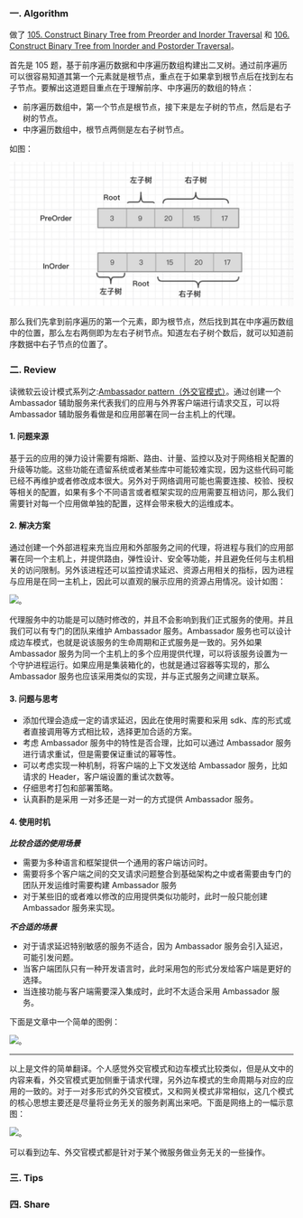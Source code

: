 ### 一. Algorithm

做了 [105. Construct Binary Tree from Preorder and Inorder Traversal](https://leetcode.com/problems/construct-binary-tree-from-preorder-and-inorder-traversal/) 和 [106. Construct Binary Tree from Inorder and Postorder Traversal](https://leetcode.com/problems/construct-binary-tree-from-inorder-and-postorder-traversal/)。

首先是 105 题，基于前序遍历数据和中序遍历数组构建出二叉树。通过前序遍历可以很容易知道其第一个元素就是根节点，重点在于如果拿到根节点后在找到左右子节点。要解出这道题目重点在于理解前序、中序遍历的数组的特点：

- 前序遍历数组中，第一个节点是根节点，接下来是左子树的节点，然后是右子树的节点。
- 中序遍历数组中，根节点两侧是左右子树节点。

如图：

![](https://github.com/zouyingjie/arts/blob/master/image/leetcode_105.jpg)

那么我们先拿到前序遍历的第一个元素，即为根节点，然后找到其在中序遍历数组中的位置，那么左右两侧即为左右子树节点。知道左右子树个数后，就可以知道前序数据中右子节点的位置了。


### 二. Review

读微软云设计模式系列之:[Ambassador pattern（外交官模式）](https://docs.microsoft.com/en-us/azure/architecture/patterns/ambassador)。通过创建一个 Ambassador 辅助服务来代表我们的应用与外界客户端进行请求交互，可以将 Ambassador 辅助服务看做是和应用部署在同一台主机上的代理。

#### 1. 问题来源

基于云的应用的弹力设计需要有熔断、路由、计量、监控以及对于网络相关配置的升级等功能。这些功能在遗留系统或者某些库中可能较难实现，因为这些代码可能已经不再维护或者修改成本很大。另外对于网络调用可能也需要连接、校验、授权等相关的配置，如果有多个不同语言或者框架实现的应用需要互相访问，那么我们需要针对每一个应用做单独的配置，这样会带来极大的运维成本。

#### 2. 解决方案

通过创建一个外部进程来充当应用和外部服务之间的代理，将进程与我们的应用部署在同一个主机上，并提供路由，弹性设计、安全等功能，并且避免任何与主机相关的访问限制。另外该进程还可以监控请求延迟、资源占用相关的指标，因为进程与应用是在同一主机上，因此可以直观的展示应用的资源占用情况。设计如图：

![](https://docs.microsoft.com/en-us/azure/architecture/patterns/_images/ambassador.png)。

代理服务中的功能是可以随时修改的，并且不会影响到我们正式服务的使用。并且我们可以有专门的团队来维护 Ambassador 服务。Ambassador 服务也可以设计成边车模式，也就是说该服务的生命周期和正式服务是一致的。另外如果 Ambassador 服务为同一个主机上的多个应用提供代理，可以将该服务设置为一个守护进程运行。如果应用是集装箱化的，也就是通过容器等实现的，那么 Ambassador 服务也应该采用类似的实现，并与正式服务之间建立联系。

#### 3. 问题与思考

- 添加代理会造成一定的请求延迟，因此在使用时需要和采用 sdk、库的形式或者直接调用等方式相比较，选择更加合适的方案。
- 考虑 Ambassador 服务中的特性是否合理，比如可以通过 Ambassador 服务进行请求重试，但是需要保证重试的幂等性。
- 可以考虑实现一种机制，将客户端的上下文发送给 Ambassador 服务，比如请求的 Header，客户端设置的重试次数等。
- 仔细思考打包和部署策略。
- 认真斟酌是采用 一对多还是一对一的方式提供 Ambassador 服务。

#### 4. 使用时机

***比较合适的使用场景***

- 需要为多种语言和框架提供一个通用的客户端访问时。
- 需要将多个客户端之间的交叉请求问题整合到基础架构之中或者需要由专门的团队开发运维时需要构建 Ambassador 服务
- 对于某些旧的或者难以修改的应用提供类似功能时，此时一般只能创建 Ambassador 服务来实现。

***不合适的场景***

- 对于请求延迟特别敏感的服务不适合，因为 Ambassador 服务会引入延迟，可能引发问题。
- 当客户端团队只有一种开发语言时，此时采用包的形式分发给客户端是更好的选择。
- 当连接功能与客户端需要深入集成时，此时不太适合采用 Ambassador 服务。

下面是文章中一个简单的图例：

![](https://docs.microsoft.com/en-us/azure/architecture/patterns/_images/ambassador-example.png)。

--- 

以上是文件的简单翻译。个人感觉外交官模式和边车模式比较类似，但是从文中的内容来看，外交官模式更加侧重于请求代理，另外边车模式的生命周期与对应的应用的一致的。对于一对多形式的外交官模式，又和网关模式非常相似，这几个模式的核心思想主要还是尽量将业务无关的服务剥离出来吧。下面是网络上的一幅示意图：

![](https://upload-images.jianshu.io/upload_images/6688932-d1aa3212a21095b7.png?imageMogr2/auto-orient/strip%7CimageView2/2/w/991/format/webp)。

可以看到边车、外交官模式都是针对于某个微服务做业务无关的一些操作。

### 三. Tips

### 四. Share